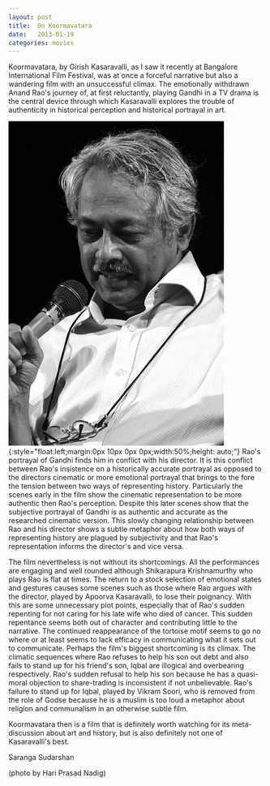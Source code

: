 ```yaml
---
layout: post
title:  On Koormavatara
date:   2013-01-19
categories: movies
---
```

Koormavatara, by Girish Kasaravalli, as I saw it recently at Bangalore International Film Festival, was at once a forceful narrative but also a wandering film with an unsuccessful climax. The emotionally withdrawn Anand Rao's journey of, at first reluctantly, playing Gandhi in a TV drama is the central device through which Kasaravalli explores the trouble of authenticity in historical perception and historical portrayal in art.

![profile](/assets/kasaravalli.jpg){:style="float:left;margin:0px 10px 0px 0px;width:50%;height: auto;"} Rao's portrayal of Gandhi finds him in conflict with his director. It is this conflict between Rao's insistence on a historically accurate portrayal as opposed to the directors cinematic or more emotional portrayal that brings to the fore the tension between two ways of representing history. Particularly the scenes early in the film show the cinematic representation to be more authentic then Rao's perception. Despite this later scenes show that the subjective portrayal of Gandhi is as authentic and accurate as the researched cinematic version. This slowly changing relationship between Rao and his director shows a subtle metaphor about how both ways of representing history are plagued by subjectivity and that Rao's representation informs the director's and vice versa.

The film nevertheless is not without its shortcomings. All the performances are engaging and well rounded although Shikarapura Krishnamurthy who plays Rao is flat at times. The return to a stock selection of emotional states and gestures causes some scenes such as those where Rao argues with the director, played by Apoorva Kasaravalli, to lose their poignancy. With this are some unnecessary plot points, especially that of Rao's sudden repenting for not caring for his late wife who died of cancer. This sudden repentance seems both out of character and contributing little to the narrative. The continued reappearance of the tortoise motif seems to go no where or at least seems to lack efficacy in communicating what it sets out to communicate. Perhaps the film's biggest shortcoming is its climax. The climatic sequences where Rao refuses to help his son out debt and also fails to stand up for his friend's son, Iqbal are illogical and overbearing respectively. Rao's sudden refusal to help his son because he has a quasi-moral objection to share-trading is inconsistent if not unbelievable. Rao's failure to stand up for Iqbal, played by Vikram Soori, who is removed from the role of Godse because he is a muslim is too loud a metaphor about religion and communalism in an otherwise subtle film.

Koormavatara then is a film that is definitely worth watching for its meta-discussion about art and history, but is also definitely not one of Kasaravalli's best.

Saranga Sudarshan

(photo by Hari Prasad Nadig)
